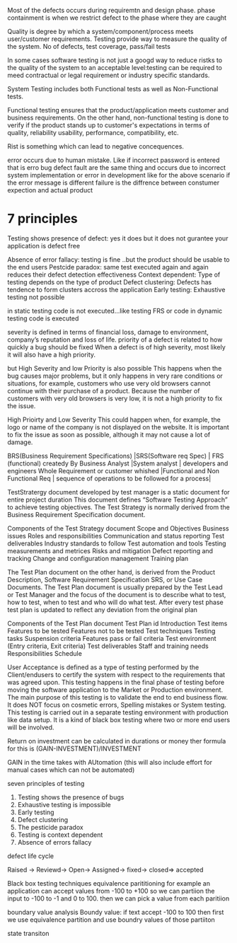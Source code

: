 Most of the defects occurs during requiremtn and design phase. phase containment is when we restrict defect to the phase where they are caught

Quality is degree by which a system/component/process meets user/customer requirements. Testing provide way to measure the quality of the system. No of defects, test coverage, pass/fail tests

In some cases software testing is not just a googd way to reduce ristks to the quality of the system to an acceptable level:testing can be required to meed contractual or legal requirement or industry specific standards.

System Testing includes both Functional tests as well as Non-Functional tests.

Functional testing ensures that the product/application meets customer and business requirements. On the other hand, non-functional testing is done to verify if the product stands up to customer's expectations in terms of quality, reliability usability, performance, compatibility, etc.

Rist is something which can lead to negative concequences.

error occurs due to human mistake. Like if incorrect password is entered that is erro
bug defect fault are the same thing and occurs due to incorrect system implementation or error in development like for the above scenario if the error  message is different 
failure is the diffrence between constumer expection and actual product

# 7 principles
 Testing shows presence of defect: yes it does but it does not gurantee your application is defect free
 
 Absence of error fallacy: testing is fine ..but the product should be usable to the end users
 Pestcide paradox: same test executed again and again reduces their defect detection effectiveness
 Context dependent: Type of testing depends on the type of product
 Defect clustering: Defects has tendence to form clusters accross the application
 Early testing:
 Exhaustive testing not possible
 

in static testing code is not executed...like testing FRS or code
in dynamic testing code is executed

 severity is defined in terms of financial loss, damage to environment, company’s reputation and loss of life.
 priority of a defect is related to how quickly a bug should be fixed
 When a defect is of high severity, most likely it will also have a high priority.
 
 but High Severity and low Priority is also possible 
 This happens when the bug causes major problems, but it only happens in very rare conditions or situations, for example, customers who use very old browsers cannot continue with their purchase of a product. Because the number of customers with very old browsers is very low, it is not a high priority to fix the issue.
 
 High Prioirty and Low Severity
 This could happen when, for example, the logo or name of the company is not displayed on the website. It is important to fix the issue as soon as possible, although it may not cause a lot of damage.
 
 
 BRS(Business Requirement Specifications)  		|SRS(Software req Spec)			  	| FRS (functional)
 createdy By Business Analyst					|System analyst						| developers and engineers
 Whole Requirement or customer whished			|Functional and Non Functional Req	| sequence of operations to be followed for a process|
 
 TestStratergy document developed by test manager is a static document for entire project duration
 This document defines “Software Testing Approach” to achieve testing objectives. The Test Strategy is normally derived from the Business Requirement Specification document.
 
Components of the Test Strategy document
Scope and Objectives
Business issues
Roles and responsibilities
Communication and status reporting
Test deliverables
Industry standards to follow
Test automation and tools
Testing measurements and metrices
Risks and mitigation
Defect reporting and tracking
Change and configuration management
Training plan


The Test Plan document on the other hand, is derived from the Product Description, Software Requirement Specification SRS, or Use Case Documents.
The Test Plan document is usually prepared by the Test Lead or Test Manager and the focus of the document is to describe what to test, how to test, when to test and who will do what test.
After every test phase test plan is updated to reflect any deviation from the original plan

 Components of the Test Plan document
Test Plan id
Introduction
Test items
Features to be tested
Features not to be tested
Test techniques
Testing tasks
Suspension criteria
Features pass or fail criteria
Test environment (Entry criteria, Exit criteria)
Test deliverables
Staff and training needs
Responsibilities
Schedule


User Acceptance is defined as a type of testing performed by the Client/endusers to certify the system with respect to the requirements that was agreed upon. This testing happens in the final phase of testing before moving the software application to the Market or Production environment.
The main purpose of this testing is to validate the end to end business flow. It does NOT focus on cosmetic errors, Spelling mistakes or System testing. This testing is carried out in a separate testing environment with production like data setup. It is a kind of black box testing where two or more end users will be involved.

Return on investment can be calculated in durations or money
 ther formula for this is (GAIN-INVESTMENT)/INVESTMENT

 GAIN in the time takes with AUtomation (this will also include effort for manual cases which can not be automated)
 
 seven principles of testing 
 
 1. Testing shows the presence of bugs
 2. Exhaustive testing is impossible
 3. Early testing
 4. Defect clustering
 5. The pesticide paradox
 6. Testing is context dependent
 7. Absence of errors fallacy
 
 defect life cycle
 
 Raised -> Reviewd-> Open-> Assigned-> fixed-> closed=> accepted
 
 Black box testing techniques
 equivalence parititioning  for example an application can accept values from -100 to +100 so we can partiion the input to -100 to -1 and 0 to 100. then we can pick a value from each paritiion
 
 
 boundary value analysis 
 Boundy value: if text accept -100 to 100 then first we use equivalence partition and use boundry values of those partiiton
 
 state transiton 
 
